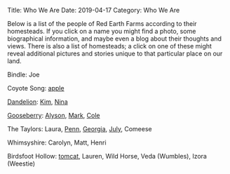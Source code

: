 Title: Who We Are
Date: 2019-04-17
Category: Who We Are

Below is a list of the people of Red Earth Farms according to their homesteads. If you click on a name you might find a photo, some biographical information, and maybe even a blog about their thoughts and views. There is also a list of homesteads; a click on one of these might reveal additional pictures and stories unique to that particular place on our land.

Bindle: Joe

Coyote Song: [apple]({filename}people/apple.md)

[Dandelion]({filename}leaseholds/dandelion.md): [Kim]({filename}people/kim.md), [Nina]({filename}people/nina.md)

[Gooseberry](http://mazzo-strawbale.blogspot.com/p/welcome-mark-alyson-and-cole-and-for.html): [Alyson]({filename}people/alyson.md), [Mark]({filename}people/mark.md), [Cole]({filename}people/cole.md)

The Taylors:  Laura, [Penn]({filename}people/penn.md), [Georgia]({filename}people/georgia.md), [July]({filename}people/will.md), Comeese 

Whimsyshire: Carolyn, Matt, Henri

Birdsfoot Hollow: [tomcat](https://www.instagram.com/feraltomcat/), Lauren, Wild Horse, Veda (Wumbles), Izora (Weestie)
